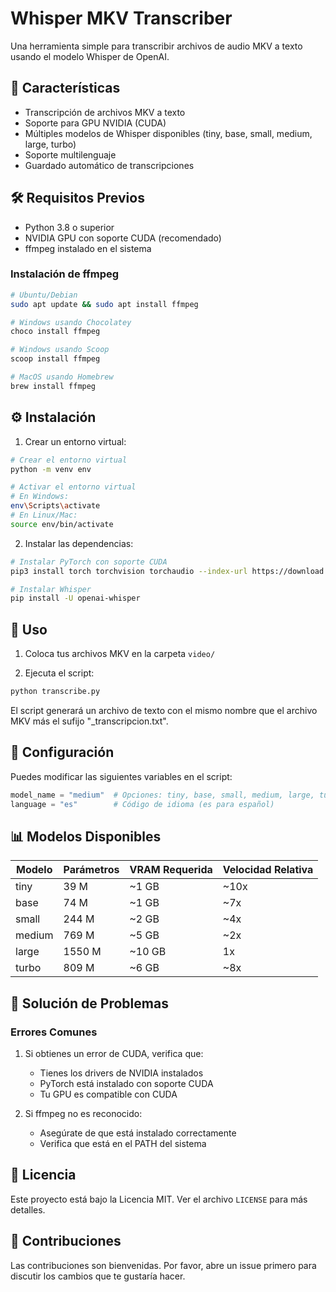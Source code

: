 # Whisper MKV Transcriber

Una herramienta simple para transcribir archivos de audio MKV a texto usando el modelo Whisper de OpenAI.

## 🎯 Características

- Transcripción de archivos MKV a texto
- Soporte para GPU NVIDIA (CUDA)
- Múltiples modelos de Whisper disponibles (tiny, base, small, medium, large, turbo)
- Soporte multilenguaje
- Guardado automático de transcripciones

## 🛠️ Requisitos Previos

- Python 3.8 o superior
- NVIDIA GPU con soporte CUDA (recomendado)
- ffmpeg instalado en el sistema

### Instalación de ffmpeg

```bash
# Ubuntu/Debian
sudo apt update && sudo apt install ffmpeg

# Windows usando Chocolatey
choco install ffmpeg

# Windows usando Scoop
scoop install ffmpeg

# MacOS usando Homebrew
brew install ffmpeg
```

## ⚙️ Instalación

1. Crear un entorno virtual:
```bash
# Crear el entorno virtual
python -m venv env

# Activar el entorno virtual
# En Windows:
env\Scripts\activate
# En Linux/Mac:
source env/bin/activate
```

2. Instalar las dependencias:
```bash
# Instalar PyTorch con soporte CUDA
pip3 install torch torchvision torchaudio --index-url https://download.pytorch.org/whl/cu121

# Instalar Whisper
pip install -U openai-whisper
```

## 📝 Uso

1. Coloca tus archivos MKV en la carpeta `video/`

2. Ejecuta el script:
```bash
python transcribe.py
```

El script generará un archivo de texto con el mismo nombre que el archivo MKV más el sufijo "_transcripcion.txt".

## 🔧 Configuración

Puedes modificar las siguientes variables en el script:

```python
model_name = "medium"  # Opciones: tiny, base, small, medium, large, turbo
language = "es"        # Código de idioma (es para español)
```

## 📊 Modelos Disponibles

| Modelo  | Parámetros | VRAM Requerida | Velocidad Relativa |
|---------|------------|----------------|-------------------|
| tiny    | 39 M      | ~1 GB          | ~10x             |
| base    | 74 M      | ~1 GB          | ~7x              |
| small   | 244 M     | ~2 GB          | ~4x              |
| medium  | 769 M     | ~5 GB          | ~2x              |
| large   | 1550 M    | ~10 GB         | 1x               |
| turbo   | 809 M     | ~6 GB          | ~8x              |

## 🐛 Solución de Problemas

### Errores Comunes

1. Si obtienes un error de CUDA, verifica que:
   - Tienes los drivers de NVIDIA instalados
   - PyTorch está instalado con soporte CUDA
   - Tu GPU es compatible con CUDA

2. Si ffmpeg no es reconocido:
   - Asegúrate de que está instalado correctamente
   - Verifica que está en el PATH del sistema

## 📄 Licencia

Este proyecto está bajo la Licencia MIT. Ver el archivo `LICENSE` para más detalles.

## 🤝 Contribuciones

Las contribuciones son bienvenidas. Por favor, abre un issue primero para discutir los cambios que te gustaría hacer.